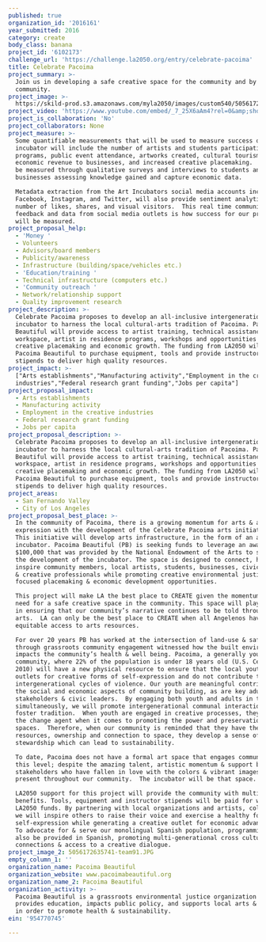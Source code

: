 ```yaml
---
published: true
organization_id: '2016161'
year_submitted: 2016
category: create
body_class: banana
project_id: '6102173'
challenge_url: 'https://challenge.la2050.org/entry/celebrate-pacoima'
title: Celebrate Pacoima
project_summary: >-
  Join us in developing a safe creative space for the community and by the
  community.
project_image: >-
  https://skild-prod.s3.amazonaws.com/myla2050/images/custom540/5056172635741-team91.JPG
project_video: 'https://www.youtube.com/embed/_7_25X6aAm4?rel=0&amp;showinfo=0'
project_is_collaboration: 'No'
project_collaborators: None
project_measure: >-
  Some quantifiable measurements that will be used to measure success of the art
  incubator will include the number of artists and students participating in
  programs, public event attendance, artworks created, cultural tourism growth,
  economic revenue to businesses, and increased creative placemaking.  These can
  be measured through qualitative surveys and interviews to students and local
  businesses assessing knowledge gained and capture economic data. 

  Metadata extraction from the Art Incubators social media accounts including
  Facebook, Instagram, and Twitter, will also provide sentiment analytics:
  number of likes, shares, and visual visitors.  This real time community
  feedback and data from social media outlets is how success for our project
  will be measured.
project_proposal_help:
  - 'Money '
  - Volunteers
  - Advisors/board members
  - Publicity/awareness
  - Infrastructure (building/space/vehicles etc.)
  - 'Education/training '
  - Technical infrastructure (computers etc.)
  - 'Community outreach '
  - Network/relationship support
  - Quality improvement research
project_description: >-
  Celebrate Pacoima proposes to develop an all-inclusive intergenerational arts
  incubator to harness the local cultural-arts tradition of Pacoima. Pacoima
  Beautiful will provide access to artist training, technical assistance,
  workspace, artist in residence programs, workshops and opportunities for
  creative placemaking and economic growth. The funding from LA2050 will enable
  Pacoima Beautiful to purchase equipment, tools and provide instructors with
  stipends to deliver high quality resources.
project_impact: >-
  ["Arts establishments","Manufacturing activity","Employment in the creative
  industries","Federal research grant funding","Jobs per capita"]
project_proposal_impact:
  - Arts establishments
  - Manufacturing activity
  - Employment in the creative industries
  - Federal research grant funding
  - Jobs per capita
project_proposal_description: >-
  Celebrate Pacoima proposes to develop an all-inclusive intergenerational arts
  incubator to harness the local cultural-arts tradition of Pacoima. Pacoima
  Beautiful will provide access to artist training, technical assistance,
  workspace, artist in residence programs, workshops and opportunities for
  creative placemaking and economic growth. The funding from LA2050 will enable
  Pacoima Beautiful to purchase equipment, tools and provide instructors with
  stipends to deliver high quality resources.
project_areas:
  - San Fernando Valley
  - City of Los Angeles
project_proposal_best_place: >-
  In the community of Pacoima, there is a growing momentum for arts & artistic
  expression with the development of the Celebrate Pacoima arts initiative. 
  This initiative will develop arts infrastructure, in the form of an arts
  incubator. Pacoima Beautiful (PB) is seeking funds to leverage an award of
  $100,000 that was provided by the National Endowment of the Arts to support
  the development of the incubator. The space is designed to connect, heal &
  inspire community members, local artists, students, businesses, civic leaders,
  & creative professionals while promoting creative environmental justice
  focused placemaking & economic development opportunities. 

  This project will make LA the best place to CREATE given the momentum & dire
  need for a safe creative space in the community. This space will play a role
  in ensuring that our community’s narrative continues to be told through the
  arts.  LA can only be the best place to CREATE when all Angelenos have
  equitable access to arts resources. 

  For over 20 years PB has worked at the intersection of land-use & safety, &
  through grassroots community engagement witnessed how the built environment
  impacts the community’s health & well being. Pacoima, a generally young
  community, where 22% of the population is under 18 years old (U.S. Census,
  2010) will have a new physical resource to ensure that the local youth have
  outlets for creative forms of self-expression and do not contribute to the
  intergenerational cycles of violence. Our youth are meaningful contributors in
  the social and economic aspects of community building, as are key adult
  stakeholders & civic leaders.  By engaging both youth and adults in the arts
  simultaneously, we will promote intergenerational communal interaction and
  foster tradition.  When youth are engaged in creative processes, they can be
  the change agent when it comes to promoting the power and preservation of
  spaces.  Therefore, when our community is reminded that they have the right to
  resources, ownership and connection to space, they develop a sense of
  stewardship which can lead to sustainability.

  To date, Pacoima does not have a formal art space that engages community at
  this level; despite the amazing talent, artistic momentum & support by
  stakeholders who have fallen in love with the colors & vibrant images that are
  present throughout our community.  The incubator will be that space.

  LA2050 support for this project will provide the community with multiple
  benefits. Tools, equipment and instructor stipends will be paid for with the
  LA2050 funds. By partnering with local organizations and artists, collectively
  we will inspire others to raise their voice and exercise a healthy form of
  self-expression while generating a creative outlet for economic advancement. 
  To advocate for & serve our monolingual Spanish population, programming will
  also be provided in Spanish, promoting multi-generational cross cultural
  connections & access to a creative dialogue.
project_image_2: 5056172635741-team91.JPG
empty_column_1: ''
organization_name: Pacoima Beautiful
organization_website: www.pacoimabeautiful.org
organization_name_2: Pacoima Beautiful
organization_activity: >-
  Pacoima Beautiful is a grassroots environmental justice organization that
  provides education, impacts public policy, and supports local arts & culture
  in order to promote health & sustainability.
ein: '954770745'

---
```

